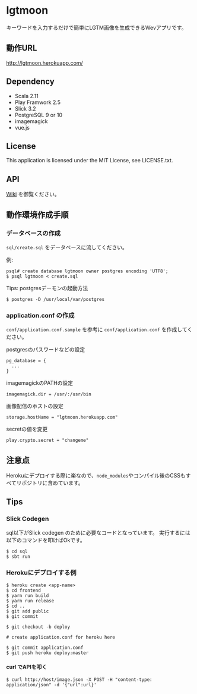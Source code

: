 # lgtmoon

キーワードを入力するだけで簡単にLGTM画像を生成できるWevアプリです。

## 動作URL

http://lgtmoon.herokuapp.com/

## Dependency

* Scala 2.11
* Play Framwork 2.5
* Slick 3.2
* PostgreSQL 9 or 10
* imagemagick
* vue.js

## License

This application is licensed under the MIT License, see LICENSE.txt.

## API

[Wiki](https://github.com/yoshikyoto/lgtmoon/wiki) を御覧ください。

## 動作環境作成手順

### データベースの作成

`sql/create.sql` をデータベースに流してください。

例:

```
psql# create database lgtmoon owner postgres encoding 'UTF8';
$ psql lgtmoon < create.sql
```

Tips: postgresデーモンの起動方法

```
$ postgres -D /usr/local/var/postgres
```

### application.conf の作成

`conf/application.conf.sample` を参考に `conf/application.conf` を作成してください。

postgresのパスワードなどの設定

```
pg_database = {
  ...
}
```

imagemagickのPATHの設定

```
imagemagick.dir = /usr/:/usr/bin
```

画像配信のホストの設定

```
storage.hostName = "lgtmoon.herokuapp.com"
```

secretの値を変更

```
play.crypto.secret = "changeme"
```

## 注意点

Herokuにデプロイする際に楽なので、`node_modules`やコンパイル後のCSSもすべてリポジトリに含めています。


## Tips

### Slick Codegen

sql以下がSlick codegen のために必要なコードとなっています。
実行するには以下のコマンドを叩けばOkです。

```
$ cd sql
$ sbt run
```

### Herokuにデプロイする例

```
$ heroku create <app-name>
$ cd frontend
$ yarn run build
$ yarn run release
$ cd ..
$ git add public
$ git commit

$ git checkout -b deploy

# create application.conf for heroku here

$ git commit application.conf
$ git push heroku deploy:master
```
#### curl でAPIを叩く

```
$ curl http://host/image.json -X POST -H "content-type: application/json" -d '{"url":url}'
```
